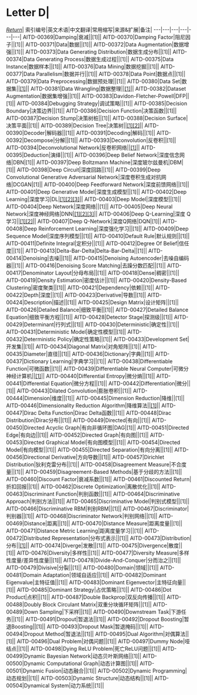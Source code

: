 # Letter D|
[*Return*](https://github.com/SyncedAI00/Artificial-Intelligence-Terminology/blob/master/README.md)|
索引编号|英文术语|中文翻译|常用缩写|来源&扩展|备注|
---|---|---|---|---|---|
AITD-00369|Damping|衰减||[1]||
AITD-00370|Damping Factor|阻尼因子||[1]||
AITD-00371|Data|数据||[1]||
AITD-00372|Data Augmentation|数据增强||[1]||
AITD-00373|Data Generating Distribution|数据生成分布||[1]||
AITD-00374|Data Generating Process|数据生成过程||[1]||
AITD-00375|Data Instance|数据样本||[1]||
AITD-00376|Data Mining|数据挖掘||[1]||
AITD-00377|Data Parallelism|数据并行||[1]||
AITD-00378|Data Point|数据点||[1]||
AITD-00379|Data Preprocessing|数据预处理||[1]||
AITD-00380|Data Set|数据集||[[1]](https://www.jiqizhixin.com/articles/2018-01-04-6)||
AITD-00381|Data Wrangling|数据整理||[[1]](https://www.jiqizhixin.com/articles/2017-08-25-5)||
AITD-00382|Dataset Augmentation|数据集增强||[1]||
AITD-00383|Davidon-Fletcher-Powell|DFP||[1]||
AITD-00384|Debugging Strategy|调试策略||[1]||
AITD-00385|Decision Boundary|决策边界||[1]||
AITD-00386|Decision Function|决策函数||[1]||
AITD-00387|Decision Stump|决策树桩||[1]||
AITD-00388|Decision Surface|决策平面||[1]||
AITD-00389|Decision Tree|决策树||[[1]](https://www.jiqizhixin.com/articles/2018-01-10)[[2]](https://www.jiqizhixin.com/articles/2017-11-29-5)||
AITD-00390|Decoder|解码器||[1]||
AITD-00391|Decoding|解码||[1]||
AITD-00392|Decompose|分解||[1]||
AITD-00393|Deconvolution|反卷积||[1]||
AITD-00394|Deconvolutional Network|反卷积网络||[[1]](https://www.jiqizhixin.com/articles/2017-09-14)||
AITD-00395|Deduction|演绎||[1]||
AITD-00396|Deep Belief Network|深度信念网络|DBN|[1]||
AITD-00397|Deep Boltzmann Machine|深度玻尔兹曼机|DBM|[1]||
AITD-00398|Deep Circuit|深度回路||[1]||
AITD-00399|Deep Convolutional Generative Adversarial Network|深度卷积生成对抗网络|DCGAN|[1]||
AITD-00400|Deep Feedforward Network|深度前馈网络||[1]||
AITD-00401|Deep Generative Model|深度生成模型||[1]||
AITD-00402|Deep Learning|深度学习|DL|[[1]](https://www.jiqizhixin.com/articles/2018-01-17-2)[[2]](https://www.jiqizhixin.com/articles/2018-01-15-4)[[3]](https://www.jiqizhixin.com/articles/2018-01-15-2)||
AITD-00403|Deep Model|深度模型||[1]||
AITD-00404|Deep Network|深度网络||[1]||
AITD-00405|Deep Neural Network|深度神经网络|DNN|[[1]](https://www.jiqizhixin.com/articles/2018-01-15-2)[[2]](https://www.jiqizhixin.com/articles/2018-01-10)[[3]](https://www.jiqizhixin.com/articles/2018-01-07-2)||
AITD-00406|Deep Q-Learning|深度 Q 学习||[[1]](https://www.jiqizhixin.com/articles/2017-10-10-2)[[2]](https://www.jiqizhixin.com/articles/2017-08-22-8)||
AITD-00407|Deep Q-Network|深度Q网络|DQN|[1]||
AITD-00408|Deep Reinforcement Learning|深度强化学习||[1]||
AITD-00409|Deep Sequence Model|深度序列模型||[1]||
AITD-00410|Default Rule|默认规则||[1]||
AITD-00411|Definite Integral|定积分||[1]||
AITD-00412|Degree Of Belief|信任度||[1]||
AITD-00413|Delta-Bar-Delta|Delta-Bar-Delta||[1]||
AITD-00414|Denoising|去噪||[1]||
AITD-00415|Denoising Autoencoder|去噪自编码器||[1]||
AITD-00416|Denoising Score Matching|去躁分数匹配||[1]||
AITD-00417|Denominator Layout|分母布局||[1]||
AITD-00418|Dense|稠密||[1]||
AITD-00419|Density Estimation|密度估计||[1]||
AITD-00420|Density-Based Clustering|密度聚类||[1]||
AITD-00421|Dependency|依赖||[1]||
AITD-00422|Depth|深度||[1]||
AITD-00423|Derivative|导数||[1]||
AITD-00424|Description|描述||[1]||
AITD-00425|Design Matrix|设计矩阵||[1]||
AITD-00426|Detailed Balance|细致平衡||[1]||
AITD-00427|Detailed Balance Equation|细致平衡方程||[1]||
AITD-00428|Detector Stage|探测级||[1]||
AITD-00429|Determinant|行列式||[1]||
AITD-00430|Deterministic|确定性||[1]||
AITD-00431|Deterministic Model|确定性模型||[1]||
AITD-00432|Deterministic Policy|确定性策略||[1]||
AITD-00433|Development Set|开发集||[1]||
AITD-00434|Diagonal Matrix|对角矩阵||[1]||
AITD-00435|Diameter|直径||[1]||
AITD-00436|Dictionary|字典||[1]||
AITD-00437|Dictionary Learning|字典学习||[1]||
AITD-00438|Differentiable Function|可微函数||[1]||
AITD-00439|Differentiable Neural Computer|可微分神经计算机||[[1]](https://www.jiqizhixin.com/articles/2017-04-11-7)||
AITD-00440|Differential Entropy|微分熵||[1]||
AITD-00441|Differential Equation|微分方程||[1]||
AITD-00442|Differentiation|微分||[1]||
AITD-00443|Dilated Convolution|膨胀卷积||[1]||
AITD-00444|Dimension|维度||[1]||
AITD-00445|Dimension Reduction|降维||[1]||
AITD-00446|Dimensionality Reduction Algorithm|降维算法||[[1]](https://www.jiqizhixin.com/articles/2017-08-31-2)||
AITD-00447|Dirac Delta Function|Dirac Delta函数||[1]||
AITD-00448|Dirac Distribution|Dirac分布||[1]||
AITD-00449|Directed|有向||[1]||
AITD-00450|Directed Acyclic Graph|有向非循环图|DAG|[1]||
AITD-00451|Directed Edge|有向边||[1]||
AITD-00452|Directed Graph|有向图||[1]||
AITD-00453|Directed Graphical Model|有向图模型||[1]||
AITD-00454|Directed Model|有向模型||[1]||
AITD-00455|Directed Separation|有向分离||[1]||
AITD-00456|Directional Derivative|方向导数||[1]||
AITD-00457|Dirichlet Distribution|狄利克雷分布||[1]||
AITD-00458|Disagreement Measure|不合度量||[1]||
AITD-00459|Disagreement-Based Methods|基于分歧的方法||[1]||
AITD-00460|Discount Factor|衰减系数||[1]||
AITD-00461|Discounted Return|折扣回报||[1]||
AITD-00462|Discrete Optimization|离散优化||[1]||
AITD-00463|Discriminant Function|判别函数||[1]||
AITD-00464|Discriminative Approach|判别方法||[1]||
AITD-00465|Discriminative Model|判别式模型||[1]||
AITD-00466|Discriminative RBM|判别RBM||[1]||
AITD-00467|Discriminator|判别器||[1]||
AITD-00468|Discriminator Network|判别网络||[1]||
AITD-00469|Distance|距离||[1]||
AITD-00470|Distance Measure|距离度量||[1]||
AITD-00471|Distance Metric Learning|距离度量学习||[1]||
AITD-00472|Distributed Representation|分布式表示||[1]||
AITD-00473|Distribution|分布||[[1]](https://www.jiqizhixin.com/articles/2018-01-09)||
AITD-00474|Diverge|发散||[1]||
AITD-00475|Divergence|散度||[1]||
AITD-00476|Diversity|多样性||[1]||
AITD-00477|Diversity Measure|多样性度量/差异性度量||[1]||
AITD-00478|Divide-And-Conquer|分而治之||[1]||
AITD-00479|Divisive|分裂||[1]||
AITD-00480|Domain|领域||[1]||
AITD-00481|Domain Adaptation|领域自适应||[1]||
AITD-00482|Dominant Eigenvalue|主特征值||[1]||
AITD-00483|Dominant Eigenvector|主特征向量||[1]||
AITD-00485|Dominant Strategy|占优策略||[1]||
AITD-00486|Dot Product|点积||[1]||
AITD-00487|Double Backprop|双反向传播||[1]||
AITD-00488|Doubly Block Circulant Matrix|双重分块循环矩阵||[1]||
AITD-00489|Down Sampling|下采样||[1]||
AITD-00490|Downstream Task|下游任务||[1]||
AITD-00491|Dropout|暂退法||[1]||
AITD-00492|Dropout Boosting|暂退Boosting||[1]||
AITD-00493|Dropout Mask|暂退掩码||[1]||
AITD-00494|Dropout Method|暂退法||[1]||
AITD-00495|Dual Algorithm|对偶算法||[1]||
AITD-00496|Dual Problem|对偶问题||[1]||
AITD-00497|Dummy Node|哑结点||[1]||
AITD-00498|Dying ReLU Problem|死亡ReLU问题||[1]||
AITD-00499|Dynamic Bayesian Network|动态贝叶斯网络||[1]||
AITD-00500|Dynamic Computational Graph|动态计算图||[1]||
AITD-00501|Dynamic Fusion|动态融合||[1]||
AITD-00502|Dynamic Programming|动态规划||[1]||
AITD-00503|Dynamic Structure|动态结构||[1]||
AITD-00504|Dynamical System|动力系统||[1]||

